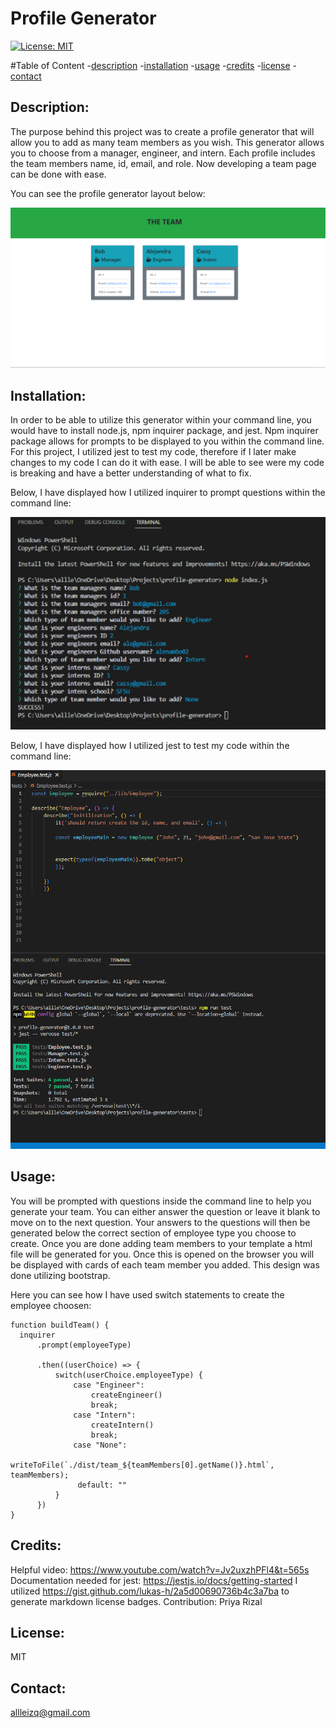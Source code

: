 # Profile Generator 
  
  [![License: MIT](https://img.shields.io/badge/License-MIT-yellow.svg)](https://opensource.org/licenses/MIT)

  #Table of Content
  -[description](#Description)
  -[installation](#Installation)
  -[usage](#Usage)
  -[credits](#Credits)
  -[license](#License)
  -[contact](#Contact)

  ## Description:
  The purpose behind this project was to create a profile generator that will allow you to add as many team members as you wish. This generator allows you to choose from a manager, engineer, and intern. Each profile includes the team members name, id, email, and role. Now developing a team page can be done with ease. 

  You can see the profile generator layout below:

   ![alt text](./dist/assets/profile%20image.png)

  ## Installation:
  In order to be able to utilize this generator within your command line, you would have to install node.js, npm inquirer package, and jest. Npm inquirer package allows for prompts to be displayed to you within the command line. For this project, I utilized jest to test my code, therefore if I later make changes to my code I can do it with ease. I will be able to see were my code is breaking and have a better understanding of what to fix. 

  Below, I have displayed how I utilized inquirer to prompt questions within the command line:

   ![alt text](./dist/assets/prompts%20for%20profile.png)

  Below, I have displayed how I utilized jest to test my code within the command line:

  ![alt text](./dist/assets/test.png)


  ## Usage:
  You will be prompted with questions inside the command line to help you generate your team. You can either answer the question or leave it blank to move on to the next question. Your answers to the questions will then be generated below the correct section of employee type you choose to create. Once you are done adding team members to your template a html file will be generated for you. Once this is opened on the browser you will be displayed with cards of each team member you added. This design was done utilizing bootstrap. 
  
  Here you can see how I have used switch statements to create the employee choosen:
  ```
  function buildTeam() {
    inquirer
        .prompt(employeeType)
    
        .then((userChoice) => {
            switch(userChoice.employeeType) {
                case "Engineer": 
                    createEngineer()
                    break;
                case "Intern":
                    createIntern()
                    break;
                case "None":
                 writeToFile(`./dist/team_${teamMembers[0].getName()}.html`, teamMembers);
                 default: ""
            }
        })
  }
  ```

  ## Credits:
  Helpful video: https://www.youtube.com/watch?v=Jv2uxzhPFl4&t=565s
  Documentation needed for jest: https://jestjs.io/docs/getting-started
  I utilized https://gist.github.com/lukas-h/2a5d00690736b4c3a7ba to generate markdown license badges.
  Contribution: Priya Rizal

 
  ## License:
  MIT 

  ## Contact:
  allleizq@gmail.com
